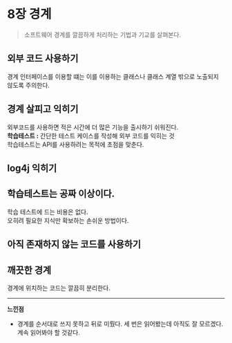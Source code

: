 # 8장 경계
> 소프트웨어 경계를 깔끔하게 처리하는 기법과 기교를 살펴본다. 


## 외부 코드 사용하기
경계 인터페이스를 이용할 떄는 이를 이용하는 클래스나 클래스 계열 밖으로 노출되지 않도록 주의한다.

## 경계 살피고 익히기
외부코드를 사용하면 적은 시간에 더 많은 기능을 출시하기 쉬워진다. <br/>
**학습테스트 :** 간단한 테스트 케이스를 작성해 외부 코드를 익히는 것<br/>
학습테스트는 API를 사용하려는 목적에 초점을 맞춘다.

## log4j 익히기
## 학습테스트는 공짜 이상이다.
학습 테스트에 드는 비용은 없다.  <br/>
오히려 필요한 지식만 확보하는 손쉬운 방법이다.

## 아직 존재하지 않는 코드를 사용하기
## 깨끗한 경계
경계에 위치하는 코드는 깔끔히 분리한다.


**** 
**느낀점**
* 경계를 순서대로 쓰지 못하고 뒤로 미뤘다. 세 번은 읽어봤는데 아직도 잘 모르겠다. 계속 읽어봐야 할 것같다.
 
